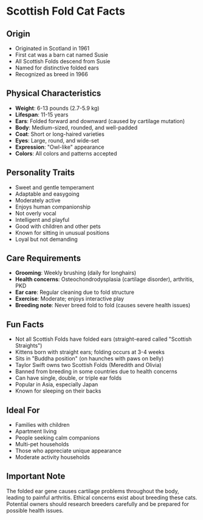 # Scottish Fold Cat Facts

## Origin
- Originated in Scotland in 1961
- First cat was a barn cat named Susie
- All Scottish Folds descend from Susie
- Named for distinctive folded ears
- Recognized as breed in 1966

## Physical Characteristics
- **Weight**: 6-13 pounds (2.7-5.9 kg)
- **Lifespan**: 11-15 years
- **Ears**: Folded forward and downward (caused by cartilage mutation)
- **Body**: Medium-sized, rounded, and well-padded
- **Coat**: Short or long-haired varieties
- **Eyes**: Large, round, and wide-set
- **Expression**: "Owl-like" appearance
- **Colors**: All colors and patterns accepted

## Personality Traits
- Sweet and gentle temperament
- Adaptable and easygoing
- Moderately active
- Enjoys human companionship
- Not overly vocal
- Intelligent and playful
- Good with children and other pets
- Known for sitting in unusual positions
- Loyal but not demanding

## Care Requirements
- **Grooming**: Weekly brushing (daily for longhairs)
- **Health concerns**: Osteochondrodysplasia (cartilage disorder), arthritis, PKD
- **Ear care**: Regular cleaning due to fold structure
- **Exercise**: Moderate; enjoys interactive play
- **Breeding note**: Never breed fold to fold (causes severe health issues)

## Fun Facts
- Not all Scottish Folds have folded ears (straight-eared called "Scottish Straights")
- Kittens born with straight ears; folding occurs at 3-4 weeks
- Sits in "Buddha position" (on haunches with paws on belly)
- Taylor Swift owns two Scottish Folds (Meredith and Olivia)
- Banned from breeding in some countries due to health concerns
- Can have single, double, or triple ear folds
- Popular in Asia, especially Japan
- Known for sleeping on their backs

## Ideal For
- Families with children
- Apartment living
- People seeking calm companions
- Multi-pet households
- Those who appreciate unique appearance
- Moderate activity households

## Important Note
The folded ear gene causes cartilage problems throughout the body, leading to painful arthritis. Ethical concerns exist about breeding these cats. Potential owners should research breeders carefully and be prepared for possible health issues.
